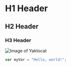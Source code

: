 # H1 Header
## H2 Header
### H3 Header
![Image of Yaktocat](https://octodex.github.com/images/yaktocat.png)
``` javascript
var myVar = "Hello, world!";
```
